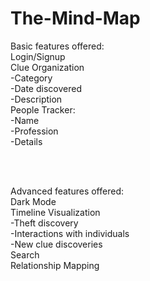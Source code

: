 # The-Mind-Map

Basic features offered: <br>
Login/Signup <br>
Clue Organization<br>
    -Category<br>
    -Date discovered<br>
    -Description<br>
People Tracker:<br>
    -Name<br>
    -Profession<br>
    -Details<br>

<br><br>

Advanced features offered:<br>
Dark Mode<br>
Timeline Visualization<br>
    -Theft discovery<br>
    -Interactions with individuals<br>
    -New clue discoveries<br>
Search<br>
Relationship Mapping